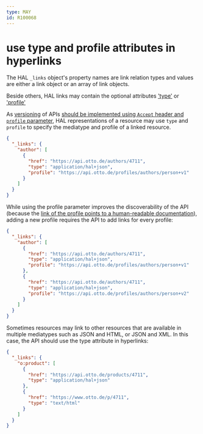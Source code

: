 ```yaml
---
type: MAY
id: R100068
---
```


# use type and profile attributes in hyperlinks

The HAL `_links` object's property names are link relation types and values are either a link object or an array of link objects.

Beside others, HAL links may contain the optional attributes ['type'](https://tools.ietf.org/html/draft-kelly-json-hal-08#section-5.3) or ['profile'](https://tools.ietf.org/html/draft-kelly-json-hal-08#section-5.6)

As [versioning](./guidelines/020_guidelines/080_versioning/0000_index.md) of APIs [should be implemented using `Accept` header and `profile` parameter](./guidelines/020_guidelines/080_versioning/1040_should-use-accept-header-with-profile-parameter.md), HAL representations of a resource may use `type` and `profile` to specify the mediatype and profile of a linked resource.

```json
{
  "_links": {
    "author": [
      {
        "href": "https://api.otto.de/authors/4711",
        "type": "application/hal+json",
        "profile": "https://api.otto.de/profiles/authors/person+v1"
      }
    ]
  }
}
```

While using the profile parameter improves the discoverability of the API (because the [link of the profile points to a human-readable documentation](./guidelines/020_guidelines/040_hypermedia/4010_must-use-resolvable-profile-urls.md)), adding a new profile requires the API to add links for every profile:

```json
{
  "_links": {
    "author": [
      {
        "href": "https://api.otto.de/authors/4711",
        "type": "application/hal+json",
        "profile": "https://api.otto.de/profiles/authors/person+v1"
      },
      {
        "href": "https://api.otto.de/authors/4711",
        "type": "application/hal+json",
        "profile": "https://api.otto.de/profiles/authors/person+v2"
      }
    ]
  }
}
```

Sometimes resources may link to other resources that are available in multiple mediatypes such as JSON and HTML, or JSON and XML.
In this case, the API should use the type attribute in hyperlinks:

```json
{
  "_links": {
    "o:product": [
      {
        "href": "https://api.otto.de/products/4711",
        "type": "application/hal+json"
      },
      {
        "href": "https://www.otto.de/p/4711",
        "type": "text/html"
      }
    ]
  }
}
```
